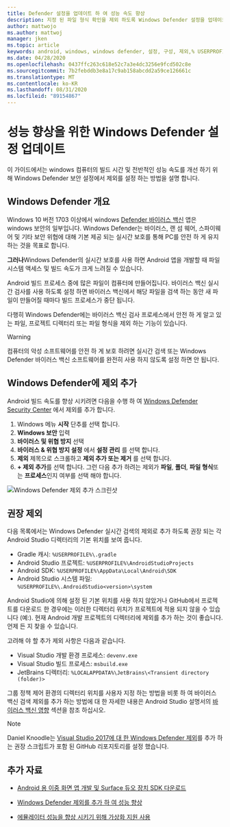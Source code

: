 ```yaml
---
title: Defender 설정을 업데이트 하 여 성능 속도 향상
description: 지정 된 파일 형식 확인을 제외 하도록 Windows Defender 설정을 업데이트 하 여 성능 속도와 빌드 시간을 개선 하는 방법에 대해 알아봅니다.
author: mattwojo
ms.author: mattwoj
manager: jken
ms.topic: article
keywords: android, windows, windows defender, 설정, 구성, 제외,% USERPROFILE%, devenv.exe, 성능, 속도, 빌드, gradle
ms.date: 04/28/2020
ms.openlocfilehash: 0437ffc263c618e52c7a3e4dc3256e9fcd502c8e
ms.sourcegitcommit: 7b2febddb3e8a17c9ab158abcdd2a59ce126661c
ms.translationtype: MT
ms.contentlocale: ko-KR
ms.lasthandoff: 08/31/2020
ms.locfileid: "89154867"
---
```

# <a name="update-windows-defender-settings-to-improve-performance"></a>성능 향상을 위한 Windows Defender 설정 업데이트

이 가이드에서는 windows 컴퓨터의 빌드 시간 및 전반적인 성능 속도를 개선 하기 위해 Windows Defender 보안 설정에서 제외를 설정 하는 방법을 설명 합니다.

## <a name="windows-defender-overview"></a>Windows Defender 개요

Windows 10 버전 1703 이상에서 windows [Defender 바이러스 백신](/windows/security/threat-protection/windows-defender-antivirus/windows-defender-security-center-antivirus) 앱은 windows 보안의 일부입니다. Windows Defender는 바이러스, 랜 섬 웨어, 스파이웨어 및 기타 보안 위협에 대해 기본 제공 되는 실시간 보호를 통해 PC를 안전 하 게 유지 하는 것을 목표로 합니다.

**그러나**Windows Defender의 실시간 보호를 사용 하면 Android 앱을 개발할 때 파일 시스템 액세스 및 빌드 속도가 크게 느려질 수 있습니다.

Android 빌드 프로세스 중에 많은 파일이 컴퓨터에 만들어집니다. 바이러스 백신 실시간 검사를 사용 하도록 설정 하면 바이러스 백신에서 해당 파일을 검색 하는 동안 새 파일이 만들어질 때마다 빌드 프로세스가 중단 됩니다.

다행히 Windows Defender에는 바이러스 백신 검사 프로세스에서 안전 하 게 알고 있는 파일, 프로젝트 디렉터리 또는 파일 형식을 제외 하는 기능이 있습니다.

> [!WARNING]
> 컴퓨터의 악성 소프트웨어를 안전 하 게 보호 하려면 실시간 검색 또는 Windows Defender 바이러스 백신 소프트웨어를 완전히 사용 하지 않도록 설정 하면 안 됩니다.

## <a name="add-exclusions-to-windows-defender"></a>Windows Defender에 제외 추가

Android 빌드 속도를 향상 시키려면 다음을 수행 하 여 [Windows Defender Security Center](windowsdefender://) 에서 제외를 추가 합니다.

1. Windows 메뉴 **시작** 단추를 선택 합니다.
2. **Windows 보안** 입력
3. **바이러스 및 위협 방지** 선택
4. **바이러스 & 위협 방지 설정** 에서 **설정 관리** 를 선택 합니다.
5. **제외** 제목으로 스크롤하고 **제외 추가 또는 제거** 를 선택 합니다.
6. **+ 제외 추가**를 선택 합니다. 그런 다음 추가 하려는 제외가 **파일**, **폴더**, **파일 형식**또는 **프로세스**인지 여부를 선택 해야 합니다.

![Windows Defender 제외 추가 스크린샷](../images/windows-defender-exclusions.png)

## <a name="recommended-exclusions"></a>권장 제외

다음 목록에서는 Windows Defender 실시간 검색의 제외로 추가 하도록 권장 되는 각 Android Studio 디렉터리의 기본 위치를 보여 줍니다.

- Gradle 캐시: `%USERPROFILE%\.gradle`
- Android Studio 프로젝트: `%USERPROFILE%\AndroidStudioProjects`
- Android SDK: `%USERPROFILE%\AppData\Local\Android\SDK`
- Android Studio 시스템 파일: `%USERPROFILE%\.AndroidStudio<version>\system`

Android Studio에 의해 설정 된 기본 위치를 사용 하지 않았거나 GitHub에서 프로젝트를 다운로드 한 경우에는 이러한 디렉터리 위치가 프로젝트에 적용 되지 않을 수 있습니다 (예:). 현재 Android 개발 프로젝트의 디렉터리에 제외를 추가 하는 것이 좋습니다. 언제 든 지 찾을 수 있습니다.

고려해 야 할 추가 제외 사항은 다음과 같습니다.

- Visual Studio 개발 환경 프로세스: `devenv.exe`
- Visual Studio 빌드 프로세스: `msbuild.exe`
- JetBrains 디렉터리: `%LOCALAPPDATA%\JetBrains\<Transient directory (folder)>`

그룹 정책 제어 환경의 디렉터리 위치를 사용자 지정 하는 방법을 비롯 하 여 바이러스 백신 검색 제외를 추가 하는 방법에 대 한 자세한 내용은 Android Studio 설명서의 [바이러스 백신 영향](https://developer.android.com/studio/intro/studio-config#antivirus-impact) 섹션을 참조 하십시오.

> [!Note]
> Daniel Knoodle는 [Visual Studio 2017에 대 한 Windows Defender 제외](https://gist.github.com/dknoodle/5a66b8b8a3f2243f4ca5c855b323cb7b#file-windows-defender-exclusions-vs-2017-ps1-L10)를 추가 하는 권장 스크립트가 포함 된 GitHub 리포지토리를 설정 했습니다.

## <a name="additional-resources"></a>추가 자료

- [Android 용 이중 화면 앱 개발 및 Surface 듀오 장치 SDK 다운로드](/dual-screen/android/)

- [Windows Defender 제외를 추가 하 여 성능 향상](./defender-settings.md)

- [에뮬레이터 성능을 향상 시키기 위해 가상화 지원 사용](./emulator.md#enable-virtualization-support)